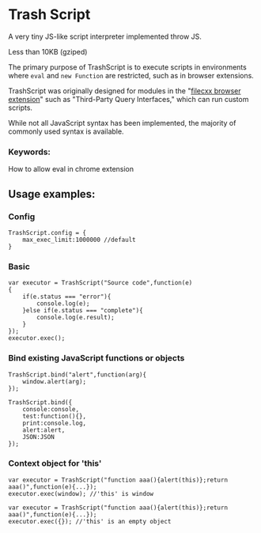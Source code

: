# Trash Script

A very tiny JS-like script interpreter implemented throw JS.

Less than 10KB (gziped)

The primary purpose of TrashScript is to execute scripts in environments where ```eval``` and ```new Function``` are restricted, such as in browser extensions.

TrashScript was originally designed for modules in the
"[filecxx browser extension](https://github.com/filecxx/FileCentipede)" such as "Third-Party Query Interfaces," which can run custom scripts.

While not all JavaScript syntax has been implemented, the majority of commonly used syntax is available.

### Keywords:
How to allow eval in chrome extension



## Usage examples:

### Config
```
TrashScript.config = {
    max_exec_limit:1000000 //default
}
```

### Basic
```
var executor = TrashScript("Source code",function(e)
{
    if(e.status === "error"){
        console.log(e);
    }else if(e.status === "complete"){
        console.log(e.result);
    }
});
executor.exec();
```

### Bind existing JavaScript functions or objects
```
TrashScript.bind("alert",function(arg){
    window.alert(arg);
});
```
```
TrashScript.bind({
    console:console,
    test:function(){},
    print:console.log,
    alert:alert,
    JSON:JSON
});
```

### Context object for 'this'
```
var executor = TrashScript("function aaa(){alert(this)};return aaa()",function(e){...});
executor.exec(window); //'this' is window
```
```
var executor = TrashScript("function aaa(){alert(this)};return aaa()",function(e){...});
executor.exec({}); //'this' is an empty object
```
